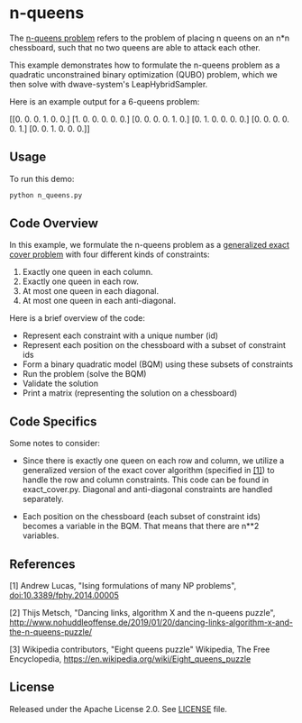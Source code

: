 # n-queens

The [n-queens problem](#3) refers to the problem of placing n queens on an n*n
chessboard, such that no two queens are able to attack each other.

This example demonstrates how to formulate the n-queens problem as a quadratic
unconstrained binary optimization (QUBO) problem, which we then solve with
dwave-system's LeapHybridSampler.

Here is an example output for a 6-queens problem:

[[0. 0. 0. 1. 0. 0.]
 [1. 0. 0. 0. 0. 0.]
 [0. 0. 0. 0. 1. 0.]
 [0. 1. 0. 0. 0. 0.]
 [0. 0. 0. 0. 0. 1.]
 [0. 0. 1. 0. 0. 0.]]

## Usage

To run this demo:

```bash
python n_queens.py
```

## Code Overview

In this example, we formulate the n-queens problem as a [generalized exact cover
problem](#3) with four different kinds of constraints:

1) Exactly one queen in each column.
2) Exactly one queen in each row.
3) At most one queen in each diagonal.
4) At most one queen in each anti-diagonal.

Here is a brief overview of the code:

* Represent each constraint with a unique number (id)
* Represent each position on the chessboard with a subset of constraint ids
* Form a binary quadratic model (BQM) using these subsets of constraints
* Run the problem (solve the BQM)
* Validate the solution
* Print a matrix (representing the solution on a chessboard)

## Code Specifics

Some notes to consider:

* Since there is exactly one queen on each row and column, we utilize a
  generalized version of the exact cover algorithm (specified in [[1]](#1)) to
  handle the row and column constraints. This code can be found in
  exact_cover.py. Diagonal and anti-diagonal constraints are handled separately.

* Each position on the chessboard (each subset of constraint ids) becomes a
  variable in the BQM. That means that there are n**2 variables.

## References

<a name="1">[1]</a> Andrew Lucas, "Ising formulations of many NP problems",
[doi:10.3389/fphy.2014.00005](https://www.frontiersin.org/articles/10.3389/fphy.2014.00005/full)

[2] Thijs Metsch, "Dancing links, algorithm X and the n-queens puzzle",
http://www.nohuddleoffense.de/2019/01/20/dancing-links-algorithm-x-and-the-n-queens-puzzle/

<a name="3">[3]</a> Wikipedia contributors, "Eight queens puzzle" Wikipedia, The
Free Encyclopedia, https://en.wikipedia.org/wiki/Eight_queens_puzzle

## License

Released under the Apache License 2.0. See [LICENSE](LICENSE) file.

